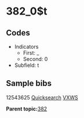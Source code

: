 # 382\_0$t

## Codes

-   Indicators
    -   First: \_
    -   Second: 0
-   Subfield: t

## Sample bibs

12543625 [Quicksearch](https://search.library.yale.edu/catalog/12543625) [VXWS](http://prodorbis.library.yale.edu:7014/vxws/GetHoldingsService?bibId=12543625)

**Parent topic:**[382](../../tags/382/382.md)

